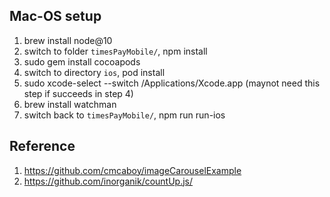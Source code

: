 ## Mac-OS setup
1. brew install node@10
2. switch to folder ```timesPayMobile/```, npm install
3. sudo gem install cocoapods
4. switch to directory ```ios```, pod install
5. sudo xcode-select --switch /Applications/Xcode.app (maynot need this step if succeeds in step 4)
6. brew install watchman
7. switch back to ```timesPayMobile/```, npm run run-ios


## Reference
1. https://github.com/cmcaboy/imageCarouselExample
2. https://github.com/inorganik/countUp.js/